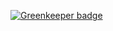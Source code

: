 

[![Greenkeeper badge](https://badges.greenkeeper.io/FinalDes/angular-webpack-boilerplate.svg)](https://greenkeeper.io/)